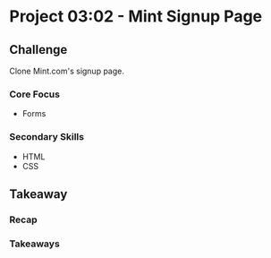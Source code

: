 # Project 03:02 - Mint Signup Page

## Challenge
Clone Mint.com's signup page.

### Core Focus
* Forms

### Secondary Skills
* HTML
* CSS

## Takeaway

### Recap

### Takeaways